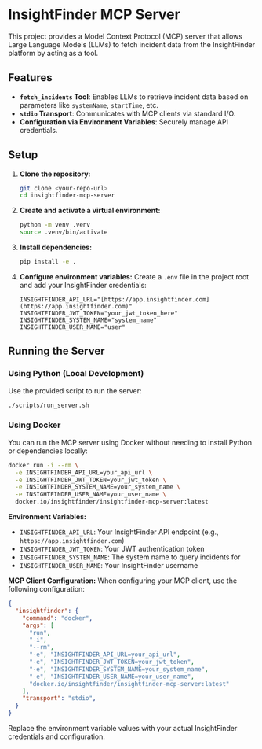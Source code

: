 # InsightFinder MCP Server

This project provides a Model Context Protocol (MCP) server that allows Large Language Models (LLMs) to fetch incident data from the InsightFinder platform by acting as a tool.

## Features

-   **`fetch_incidents` Tool**: Enables LLMs to retrieve incident data based on parameters like `systemName`, `startTime`, etc.
-   **`stdio` Transport**: Communicates with MCP clients via standard I/O.
-   **Configuration via Environment Variables**: Securely manage API credentials.

## Setup

1.  **Clone the repository:**
    ```bash
    git clone <your-repo-url>
    cd insightfinder-mcp-server
    ```

2.  **Create and activate a virtual environment:**
    ```bash
    python -m venv .venv
    source .venv/bin/activate
    ```

3.  **Install dependencies:**
    ```bash
    pip install -e .
    ```

4.  **Configure environment variables:**
    Create a `.env` file in the project root and add your InsightFinder credentials:
    ```
    INSIGHTFINDER_API_URL="[https://app.insightfinder.com](https://app.insightfinder.com)"
    INSIGHTFINDER_JWT_TOKEN="your_jwt_token_here"
    INSIGHTFINDER_SYSTEM_NAME="system_name"
    INSIGHTFINDER_USER_NAME="user"
    ```

## Running the Server

### Using Python (Local Development)

Use the provided script to run the server:

```bash
./scripts/run_server.sh
```

### Using Docker

You can run the MCP server using Docker without needing to install Python or dependencies locally:

```bash
docker run -i --rm \
  -e INSIGHTFINDER_API_URL=your_api_url \
  -e INSIGHTFINDER_JWT_TOKEN=your_jwt_token \
  -e INSIGHTFINDER_SYSTEM_NAME=your_system_name \
  -e INSIGHTFINDER_USER_NAME=your_user_name \
  docker.io/insightfinder/insightfinder-mcp-server:latest
```

**Environment Variables:**
- `INSIGHTFINDER_API_URL`: Your InsightFinder API endpoint (e.g., `https://app.insightfinder.com`)
- `INSIGHTFINDER_JWT_TOKEN`: Your JWT authentication token
- `INSIGHTFINDER_SYSTEM_NAME`: The system name to query incidents for
- `INSIGHTFINDER_USER_NAME`: Your InsightFinder username

**MCP Client Configuration:**
When configuring your MCP client, use the following configuration:

```json
{
  "insightfinder": {
    "command": "docker",
    "args": [
      "run",
      "-i",
      "--rm",
      "-e", "INSIGHTFINDER_API_URL=your_api_url",
      "-e", "INSIGHTFINDER_JWT_TOKEN=your_jwt_token",
      "-e", "INSIGHTFINDER_SYSTEM_NAME=your_system_name",
      "-e", "INSIGHTFINDER_USER_NAME=your_user_name",
      "docker.io/insightfinder/insightfinder-mcp-server:latest"
    ],
    "transport": "stdio",
  }
}
```

Replace the environment variable values with your actual InsightFinder credentials and configuration.